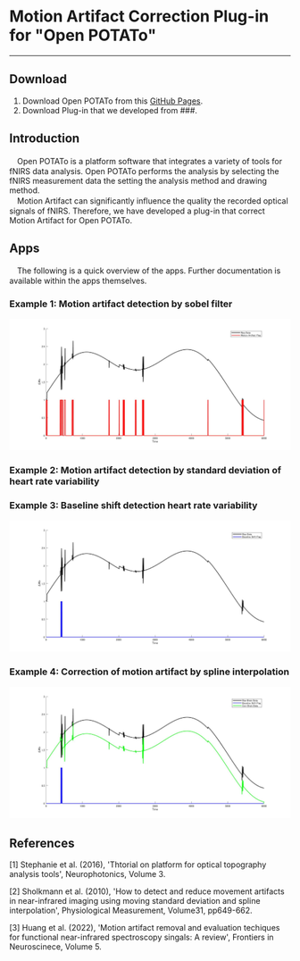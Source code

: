 # Motion Artifact Correction Plug-in for "Open POTATo"

---

## Download
1. Download Open POTATo from this [GitHub Pages](https://github.com/hkwgc/open-potato). <br>
2. Download Plug-in that we developed from ###. <br>

## Introduction
　Open POTATo is a platform software that integrates a variety of tools for fNIRS data analysis. Open POTATo performs the analysis by selecting the fNIRS measurement data the setting the analysis method and drawing method. <br>
　Motion Artifact can significantly influence the quality the recorded optical signals of fNIRS. Therefore, we have developed a plug-in that correct Motion Artifact for Open POTATo. <br>

## Apps
　The following is a quick overview of the apps. Further documentation is available within the apps themselves.

### Example 1: Motion artifact detection by sobel filter
![Image 1](docs/example_1.png)

### Example 2: Motion artifact detection by standard deviation of heart rate variability

### Example 3: Baseline shift detection heart rate variability
![Image 3](docs/example_3.png)

### Example 4: Correction of motion artifact by spline interpolation
![Image 4](docs/example_4.png)

## References
[1] Stephanie et al. (2016), 'Thtorial on platform for optical topography analysis tools', Neurophotonics, Volume 3. <br>

[2] Sholkmann et al. (2010), 'How to detect and reduce movement artifacts in near-infrared imaging using moving standard deviation and spline interpolation', Physiological Measurement, Volume31, pp649-662. <br>

[3] Huang et al. (2022), 'Motion artifact removal and evaluation techiques for functional near-infrared spectroscopy singals: A review', Frontiers in Neuroscinece, Volume 5. <br>

